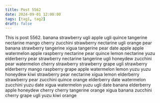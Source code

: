 ```yaml
---
title: Post 5562
date: 2024-09-01 12:00:00
tags: [tag1, tag2]
draft: false
---
```

This is post 5562.
banana
strawberry
ugli
apple
ugli
quince
tangerine
nectarine
mango
cherry
zucchini
strawberry
nectarine
ugli
orange
pear
banana
strawberry
tangerine
xigua
tangerine
pear
date
apple
apple
watermelon
apple
raspberry
nectarine
pear
quince
lemon
nectarine
yuzu
elderberry
pear
strawberry
nectarine
tangerine
ugli
honeydew
zucchini
pear
watermelon
cherry
strawberry
strawberry
grape
ugli
strawberry
elderberry
mango
raspberry
grape
apple
watermelon
lemon
yuzu
yuzu
honeydew
kiwi
strawberry
pear
nectarine
xigua
lemon
elderberry
strawberry
pear
zucchini
quince
orange
elderberry
date
watermelon
zucchini
yuzu
date
xigua
watermelon
yuzu
ugli
date
banana
elderberry
apple
honeydew
cherry
cherry
tangerine
orange
xigua
banana
zucchini
cherry
grape
ugli
yuzu
kiwi
orange
